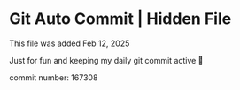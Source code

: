 # Git Auto Commit | Hidden File

This file was added Feb 12, 2025

Just for fun and keeping my daily git commit active 🤪

commit number: 167308
